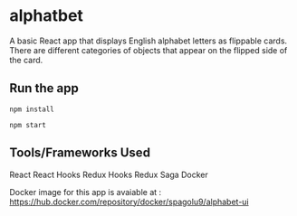 # alphatbet

A basic React app that displays English alphabet letters as flippable cards. There are different categories of objects that appear on the flipped side of the card.

## Run the app
`npm install`

`npm start`
 
## Tools/Frameworks Used
React
React Hooks
Redux Hooks
Redux Saga
Docker

Docker image for this app is avaiable at : https://hub.docker.com/repository/docker/spagolu9/alphabet-ui
